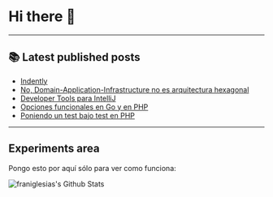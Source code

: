 # Hi there 👋

<!--
**franiglesias/franiglesias** is a ✨ _special_ ✨ repository because its `README.md` (this file) appears on your GitHub profile.

Here are some ideas to get you started:

- 🔭 I’m currently working on ...
- 🌱 I’m currently learning ...
- 👯 I’m looking to collaborate on ...
- 🤔 I’m looking for help with ...
- 💬 Ask me about ...
- 📫 How to reach me: ...
- 😄 Pronouns: ...
- ⚡ Fun fact: ...
-->


---

## 📚 Latest published posts
<!-- TB-FEED:START -->
- [Indently](https://franiglesias.github.io/Indently/)
- [No, Domain-Application-Infrastructure no es arquitectura hexagonal](https://franiglesias.github.io/no-hexagonall/)
- [Developer Tools para IntelliJ](https://franiglesias.github.io/Developer-Tools-para-IntelliJ/)
- [Opciones funcionales en Go y en PHP](https://franiglesias.github.io/functional-options-go-php/)
- [Poniendo un test bajo test en PHP](https://franiglesias.github.io/testing-test-php/)
<!-- TB-FEED:END -->


---

## Experiments area

Pongo esto por aquí sólo para ver como funciona:

<img alt="franiglesias's Github Stats" src="https://github-readme-stats.vercel.app/api?username=franiglesias&show_icons=true&hide_border=true" />
